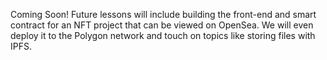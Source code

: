 Coming Soon! Future lessons will include building the front-end and smart contract for an NFT project that can be viewed on OpenSea. We will even deploy it to the Polygon network and touch on topics like storing files with IPFS.